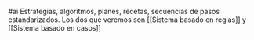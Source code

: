 #ai 
Estrategias, algoritmos, planes, recetas, secuencias de pasos estandarizados.
Los dos que veremos son [[Sistema basado en reglas]] y [[Sistema basado en casos]]